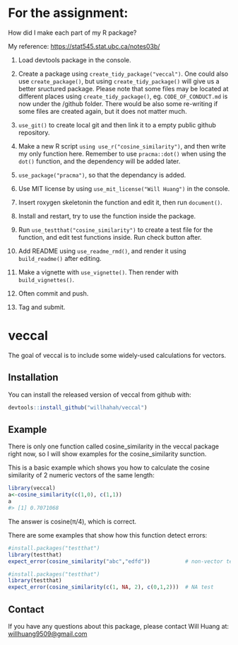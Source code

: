 
<!-- README.md is generated from README.Rmd. Please edit that file -->

# For the assignment:

How did I make each part of my R package?

My reference: <https://stat545.stat.ubc.ca/notes03b/>

1.  Load devtools package in the console.

2.  Create a package using `create_tidy_package("veccal")`. One could
    also use `create_package()`, but using `create_tidy_package()` will
    give us a better sructured package. Please note that some files may
    be located at different places using `create_tidy_package()`, eg.
    `CODE_OF_CONDUCT.md` is now under the /github folder. There would be
    also some re-writing if some files are created again, but it does
    not matter much.

3.  `use_git()` to create local git and then link it to a empty public
    github repository.

4.  Make a new R script `using use_r("cosine_similarity")`, and then
    write my only function here. Remember to use `pracma::dot()` when
    using the `dot()` function, and the dependency will be added later.

5.  `use_package("pracma")`, so that the dependancy is added.

6.  Use MIT license by using `use_mit_license("Will Huang")` in the
    console.

7.  Insert roxygen skeletonin the function and edit it, then run
    `document()`.

8.  Install and restart, try to use the function inside the package.

9.  Run `use_testthat("cosine_similarity")` to create a test file for
    the function, and edit test functions inside. Run check button
    after.

10. Add README using `use_readme_rmd()`, and render it using
    `build_readme()` after editing.

11. Make a vignette with `use_vignette()`. Then render with
    `build_vignettes()`.

12. Often commit and push.

13. Tag and submit.

# veccal

<!-- badges: start -->

<!-- badges: end -->

The goal of veccal is to include some widely-used calculations for
vectors.

## Installation

You can install the released version of veccal from github with:

``` r
devtools::install_github("willhahah/veccal")
```

## Example

There is only one function called cosine\_similarity in the veccal
package right now, so I will show examples for the cosine\_similarity
sunction.

This is a basic example which shows you how to calculate the cosine
similarity of 2 numeric vectors of the same length:

``` r
library(veccal)
a<-cosine_similarity(c(1,0), c(1,1))
a
#> [1] 0.7071068
```

The answer is cosine(π/4), which is correct.

There are some examples that show how this function detect errors:

``` r
#install.packages("testthat")
library(testthat)
expect_error(cosine_similarity("abc","edfd"))           # non-vector test
```

``` r
#install.packages("testthat")
library(testthat)
expect_error(cosine_similarity(c(1, NA, 2), c(0,1,2)))  # NA test
```

## Contact

If you have any questions about this package, please contact Will Huang
at: <willhuang9509@gmail.com>
